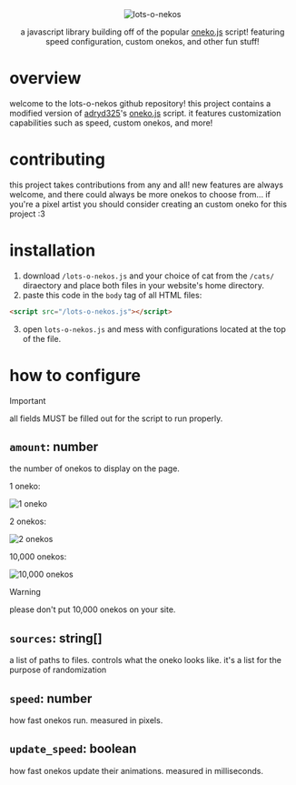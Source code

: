 <div align="center">
  <img src="https://raynecloudy.nekoweb.org/media/lots-o-nekos.png" alt="lots-o-nekos">
  
  a javascript library building off of the popular [oneko.js](https://github.com/adryd325/oneko.js/) script! featuring speed configuration, custom onekos, and other fun stuff!
</div>

# overview
welcome to the lots-o-nekos github repository! this project contains a modified version of [adryd325](https://github.com/adryd325/)'s [oneko.js](https://github.com/adryd325/oneko.js/) script. it features customization capabilities such as speed, custom onekos, and more!

# contributing
this project takes contributions from any and all! new features are always welcome, and there could always be more onekos to choose from... if you're a pixel artist you should consider creating an custom oneko for this project :3

# installation
1. download `/lots-o-nekos.js` and your choice of cat from the `/cats/` diraectory and place both files in your website's home directory.
2. paste this code in the `body` tag of all HTML files:
```html
<script src="/lots-o-nekos.js"></script>
```
3. open `lots-o-nekos.js` and mess with configurations located at the top of the file.

# how to configure
> [!IMPORTANT]
> all fields MUST be filled out for the script to run properly.

## `amount`: number
the number of onekos to display on the page.

1 oneko:

![1 oneko](https://github.com/user-attachments/assets/0165998c-de48-4b12-aa21-0d9e182087c8)

2 onekos:

![2 onekos](https://github.com/user-attachments/assets/ea55aaab-72da-498a-bb48-daa454992006)

10,000 onekos:

![10,000 onekos](https://github.com/user-attachments/assets/302005d4-e5b3-4c23-b33e-8b6b95a155d2)

> [!WARNING]
> please don't put 10,000 onekos on your site.

## `sources`: string[]
a list of paths to files. controls what the oneko looks like. it's a list for the purpose of randomization

## `speed`: number
how fast onekos run. measured in pixels.

## `update_speed`: boolean
how fast onekos update their animations. measured in milliseconds.